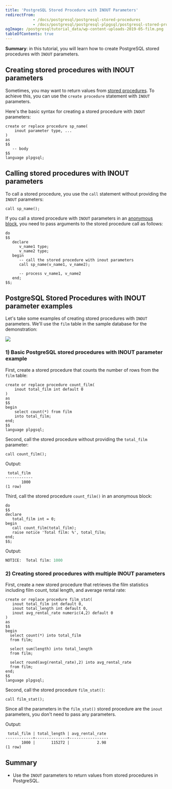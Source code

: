 ```yaml
---
title: 'PostgreSQL Stored Procedure with INOUT Parameters'
redirectFrom:
            - /docs/postgresql/postgresql-stored-procedures
            - /docs/postgresql/postgresql-plpgsql/postgresql-stored-procedure-with-inout-parameters
ogImage: /postgresqltutorial_data/wp-content-uploads-2019-05-film.png
tableOfContents: true
---
```


**Summary**: in this tutorial, you will learn how to create PostgreSQL stored procedures with `INOUT` parameters.

## Creating stored procedures with INOUT parameters

Sometimes, you may want to return values from [stored procedures](/docs/postgresql/postgresql-plpgsql/postgresql-create-procedure). To achieve this, you can use the `create procedure` statement with `INOUT` parameters.

Here's the basic syntax for creating a stored procedure with `INOUT` parameters:

```
create or replace procedure sp_name(
    inout parameter type, ...
)
as
$$
   -- body
$$
language plpgsql;
```

## Calling stored procedures with INOUT parameters

To call a stored procedure, you use the `call` statement without providing the `INOUT` parameters:

```
call sp_name();
```

If you call a stored procedure with `INOUT` parameters in an [anonymous block](/docs/postgresql/postgresql-plpgsql/plpgsql-block-structure), you need to pass arguments to the stored procedure call as follows:

```
do
$$
   declare
      v_name1 type;
      v_name2 type;
   begin
      -- call the stored procedure with inout parameters
      call sp_name(v_name1, v_name2);

      -- process v_name1, v_name2
   end;
$$;
```

## PostgreSQL Stored Procedures with INOUT parameter examples

Let's take some examples of creating stored procedures with `INOUT` parameters. We'll use the `film` table in the sample database for the demonstration:

![](/postgresqltutorial_data/wp-content-uploads-2019-05-film.png)

### 1) Basic PostgreSQL stored procedures with INOUT parameter example

First, create a stored procedure that counts the number of rows from the `film` table:

```
create or replace procedure count_film(
    inout total_film int default 0
)
as
$$
begin
    select count(*) from film
    into total_film;
end;
$$
language plpgsql;
```

Second, call the stored procedure without providing the `total_film` parameter:

```
call count_film();
```

Output:

```
 total_film
------------
       1000
(1 row)
```

Third, call the stored procedure `count_film()` in an anonymous block:

```
do
$$
declare
   total_film int = 0;
begin
   call count_film(total_film);
   raise notice 'Total film: %', total_film;
end;
$$;
```

Output:

```sql
NOTICE:  Total film: 1000
```

### 2) Creating stored procedures with multiple INOUT parameters

First, create a new stored procedure that retrieves the film statistics including film count, total length, and average rental rate:

```
create or replace procedure film_stat(
   inout total_film int default 0,
   inout total_length int default 0,
   inout avg_rental_rate numeric(4,2) default 0
)
as
$$
begin
  select count(*) into total_film
  from film;

  select sum(length) into total_length
  from film;

  select round(avg(rental_rate),2) into avg_rental_rate
  from film;
end;
$$
language plpgsql;
```

Second, call the stored procedure `film_stat()`:

```
call film_stat();
```

Since all the parameters in the `film_stat()` stored procedure are the `inout` parameters, you don't need to pass any parameters.

Output:

```
 total_film | total_length | avg_rental_rate
------------+--------------+-----------------
       1000 |       115272 |            2.98
(1 row)
```

## Summary

- Use the `INOUT` parameters to return values from stored procedures in PostgreSQL.
